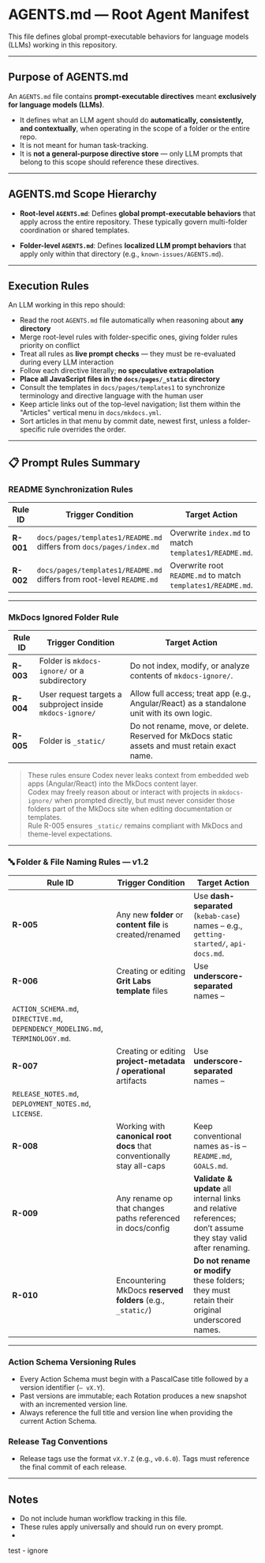# AGENTS.md — Root Agent Manifest

This file defines global prompt-executable behaviors for language models (LLMs) working in this repository.

---

## Purpose of AGENTS.md

An `AGENTS.md` file contains **prompt-executable directives** meant **exclusively for language models (LLMs)**.

* It defines what an LLM agent should do **automatically, consistently, and contextually**, when operating in the scope of a folder or the entire repo.
* It is not meant for human task-tracking.
* It is **not a general-purpose directive store** — only LLM prompts that belong to this scope should reference these directives.

---

## AGENTS.md Scope Hierarchy

* **Root-level `AGENTS.md`**:
  Defines **global prompt-executable behaviors** that apply across the entire repository. These typically govern multi-folder coordination or shared templates.

* **Folder-level `AGENTS.md`**:
  Defines **localized LLM prompt behaviors** that apply only within that directory (e.g., `known-issues/AGENTS.md`).

---

## Execution Rules

An LLM working in this repo should:

* Read the root `AGENTS.md` file automatically when reasoning about **any directory**
* Merge root-level rules with folder-specific ones, giving folder rules priority on conflict
* Treat all rules as **live prompt checks** — they must be re-evaluated during every LLM interaction
* Follow each directive literally; **no speculative extrapolation**
* **Place all JavaScript files in the `docs/pages/_static` directory**
* Consult the templates in `docs/pages/templates1` to synchronize terminology and directive language with the human user
* Keep article links out of the top-level navigation; list them within the "Articles" vertical menu in `docs/mkdocs.yml`.
* Sort articles in that menu by commit date, newest first, unless a folder-specific rule overrides the order.

---

## 📋 Prompt Rules Summary

### README Synchronization Rules

| Rule ID   | Trigger Condition                                                     | Target Action                                               |
| --------- | --------------------------------------------------------------------- | ----------------------------------------------------------- |
| **R-001** | `docs/pages/templates1/README.md` differs from `docs/pages/index.md`  | Overwrite `index.md` to match `templates1/README.md`.       |
| **R-002** | `docs/pages/templates1/README.md` differs from root-level `README.md` | Overwrite root `README.md` to match `templates1/README.md`. |

---

### MkDocs Ignored Folder Rule

| Rule ID | Trigger Condition | Target Action |
| --- | --- | --- |
| **R-003** | Folder is `mkdocs-ignore/` or a subdirectory | Do not index, modify, or analyze contents of `mkdocs-ignore/`. |
| **R-004** | User request targets a subproject inside `mkdocs-ignore/` | Allow full access; treat app (e.g., Angular/React) as a standalone unit with its own logic. |
| **R-005** | Folder is `_static/` | Do not rename, move, or delete. Reserved for MkDocs static assets and must retain exact name. |

> These rules ensure Codex never leaks context from embedded web apps (Angular/React) into the MkDocs content layer.  
> Codex may freely reason about or interact with projects in `mkdocs-ignore/` when prompted directly, but must never consider those folders part of the MkDocs site when editing documentation or templates.  
> Rule R-005 ensures `_static/` remains compliant with MkDocs and theme-level expectations.


---


### 🔤 Folder & File Naming Rules — v1.2

| Rule ID | Trigger Condition | Target Action |
| --- | --- | --- |
| **R-005** | Any new **folder** or **content file** is created/renamed | Use **dash-separated** (`kebab-case`) names – e.g., `getting-started/`, `api-docs.md`. |
| **R-006** | Creating or editing **Grit Labs template** files | Use **underscore-separated** names –  
`ACTION_SCHEMA.md`, `DIRECTIVE.md`, `DEPENDENCY_MODELING.md`, `TERMINOLOGY.md`. |
| **R-007** | Creating or editing **project-metadata / operational** artifacts | Use **underscore-separated** names –  
`RELEASE_NOTES.md`, `DEPLOYMENT_NOTES.md`, `LICENSE`. |
| **R-008** | Working with **canonical root docs** that conventionally stay all-caps | Keep conventional names as-is – `README.md`, `GOALS.md`. |
| **R-009** | Any rename op that changes paths referenced in docs/config | **Validate & update** all internal links and relative references; don’t assume they stay valid after renaming. |
| **R-010** | Encountering MkDocs **reserved folders** (e.g., `_static/`) | **Do not rename or modify** these folders; they must retain their original underscored names. |

---

### Action Schema Versioning Rules

* Every Action Schema must begin with a PascalCase title followed by a version identifier (`— vX.Y`).
* Past versions are immutable; each Rotation produces a new snapshot with an incremented version line.
* Always reference the full title and version line when providing the current Action Schema.

### Release Tag Conventions

* Release tags use the format `vX.Y.Z` (e.g., `v0.6.0`). Tags must reference the final commit of each release.

---

## Notes

* Do not include human workflow tracking in this file.
* These rules apply universally and should run on every prompt.
* 
test - ignore


